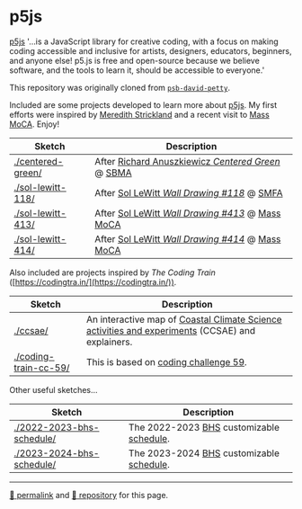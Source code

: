 # p5js
[p5js](https://p5js.org/) '&hellip;is a JavaScript library for creative coding, with a focus on making coding accessible and inclusive for artists, designers, educators, beginners, and anyone else! p5.js is free and open-source because we believe software, and the tools to learn it, should be accessible to everyone.'

This repository was originally cloned from [`psb-david-petty`](https://github.com/psb-david-petty/p5js/).

Included are some projects developed to learn more about [p5js](https://p5js.org/). My first efforts were inspired by [Meredith Strickland](https://medium.com/@mere.strickland/create-your-own-sol-lewitt-with-p5-js-165cdeda2d88) and a recent visit to [Mass MoCA](https://photos.app.goo.gl/tp3ox1XT4pzBiW37A). Enjoy!

| Sketch | Description |
| --- | --- |
| [./centered-green/](https://dcpetty.github.io/p5js/centered-green/) | After [Richard Anuszkiewicz *Centered Green*](https://collections.sbma.net/objects/4870/centered-green) @ [SBMA](https://sbma.net/) |
| [./sol-lewitt-118/](https://dcpetty.github.io/p5js/sol-lewitt-118/) | After [Sol LeWitt *Wall Drawing #118*](https://observer.com/2012/10/here-are-the-instructions-for-sol-lewitts-1971-wall-drawing-for-the-school-of-the-mfa-boston/) @ [SMFA](https://vimeo.com/49921870) |
| [./sol-lewitt-413/](https://dcpetty.github.io/p5js/sol-lewitt-413/) | After [Sol LeWitt *Wall Drawing #413*](https://massmoca.org/event/walldrawing413/) @ [Mass MoCA](https://massmoca.org/sol-lewitt/) |
| [./sol-lewitt-414/](https://dcpetty.github.io/p5js/sol-lewitt-414/) | After [Sol LeWitt *Wall Drawing #414*](https://massmoca.org/event/walldrawing414/) @ [Mass MoCA](https://massmoca.org/sol-lewitt/) |

Also included are projects inspired by *The Coding Train* ([https://codingtra.in/](https://codingtra.in/)).

| Sketch | Description |
| --- | --- |
| [./ccsae/](https://dcpetty.github.io/p5js/ccsae/) | An interactive map of [Coastal Climate Science activities and experiments](https://sites.google.com/view/coastal-climate-science/) (CCSAE) and explainers. |
| [./coding-train-cc-59/](https://dcpetty.github.io/p5js/coding-train-cc-59/) | This is based on [coding challenge 59](https://thecodingtrain.com/CodingChallenges/059-steering-text-paths.html). |

Other useful sketches&hellip;

| Sketch | Description |
| --- | --- |
| [./2022-2023-bhs-schedule/](https://dcpetty.github.io/p5js/2022-2023-bhs-schedule/doc.html) | The 2022-2023 [BHS](https://bhs.brookline.k12.ma.us/) customizable [schedule](https://dcpetty.github.io/p5js/2022-2023-bhs-schedule/). |
| [./2023-2024-bhs-schedule/](https://dcpetty.github.io/p5js/2023-2024-bhs-schedule/doc.html) | The 2023-2024 [BHS](https://bhs.brookline.k12.ma.us/) customizable [schedule](https://dcpetty.github.io/p5js/2023-2024-bhs-schedule/). |

<hr>

[&#128279; permalink](https://dcpetty.github.io/p5js/) and [&#128297; repository](https://github.com/dcpetty/p5js/) for this page.
